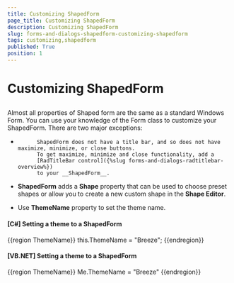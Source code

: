 ```yaml
---
title: Customizing ShapedForm
page_title: Customizing ShapedForm
description: Customizing ShapedForm
slug: forms-and-dialogs-shapedform-customizing-shapedform
tags: customizing,shapedform
published: True
position: 1
---
```


# Customizing ShapedForm



## 

Almost all properties of Shaped form are the same as a standard Windows Form. You can use your knowledge of the Form class to customize your ShapedForm. There are two major exceptions:

* 
          	ShapedForm does not have a title bar, and so does not have maximize, minimize, or close buttons. 
          	To get maximize, minimize and close functionality, add a 
          	[RadTitleBar control]({%slug forms-and-dialogs-radtitlebar-overview%})
          	to your __ShapedForm__.
          

* __ShapedForm__ adds a __Shape__ property that can be used to choose preset shapes or allow you to create a new custom shape in the __Shape Editor__. 

* Use __ThemeName__ property to set the theme name. 

#### __[C#] Setting a theme to a ShapedForm__

{{region ThemeName}}
	            this.ThemeName = "Breeze";
	{{endregion}}



#### __[VB.NET] Setting a theme to a ShapedForm__

{{region ThemeName}}
	        Me.ThemeName = "Breeze"
	{{endregion}}


